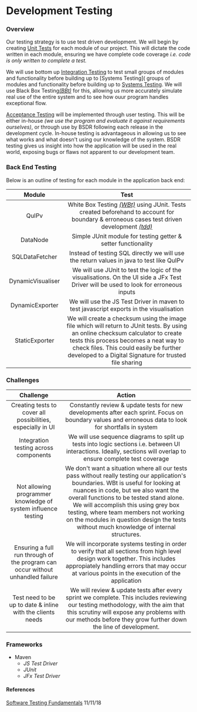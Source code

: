 Development Testing
===

### Overview

Our testing strategy is to use test driven development. We will begin by creating [Unit Tests](http://softwaretestingfundamentals.com/unit-testing/)
 for each module of our project. This will dictate the code written in each module, ensuring we have complete code coverage
 _i.e. code is only written to complete a test._ 
 
We will use bottom up [Integration Testing](http://softwaretestingfundamentals.com/integration-testing/) to test small
 groups of modules and functionality before building up to [Systems Testing]( groups of modules and functionality before building up to [Systems Testing](http://softwaretestingfundamentals.com/system-testing/).
 We will use Black Box Testing[_(BBt)_](http://softwaretestingfundamentals.com/black-box-testing/) for this, allowing us
 more accurately simulate real use of the entire system and to see how ouur program handles exceptional flow.
 
[Acceptance Testing](http://softwaretestingfundamentals.com/acceptance-testing/) will be implemented through user testing.
 This will be either in-house _(we use the program and evaluate it against requirements ourselves)_, or through use by
 BSDR following each release in the development cycle. In-house testing is advantageous in allowing us to see what works
 and what doesn't using our knowledge of the system. BSDR testing gives us insight into how the application will be used in the
 real world, exposing bugs or flaws not apparent to our development team.

### Back End Testing

Below is an outline of testing for each module in the application back end:

|Module | Test |
|:---:|:---:|
|QuIPv|White Box Testing [_(WBt)_](http://softwaretestingfundamentals.com/white-box-testing/) using JUnit. Tests created beforehand to account for boundary & erroneous cases test driven development [_(tdd)_](http://agiledata.org/essays/tdd.html)|
|DataNode|Simple JUnit module for testing getter & setter functionality|
|SQLDataFetcher|Instead of testing SQL directly we will use the return values in java to test like QuIPv|
|DynamicVisualiser|We will use JUnit to test the logic of the visualisations. On the UI side a JFx Test Driver will be used to look for erroneous inputs|
|DynamicExporter|We will use the JS Test Driver in maven to test javascript exports in the visualisation|
|StaticExporter|We will create a checksum using the image file which will return to JUnit tests. By using an online checksum calculator to create tests this process becomes a neat way to check files. This could easily be further developed to a Digital Signature for trusted file sharing|


### Challenges 

|Challenge | Action |
|:---:|:---:|
|Creating tests to cover all possibilities, especially in UI|Constantly review & update tests for new developments after each sprint. Focus on boundary values and erroneous data to look for shortfalls in system|
|Integration testing across components|We will use sequence diagrams to split up tests into logic sections i.e. between UI interactions. Ideally, sections will overlap to ensure complete test coverage|
|Not allowing programmer knowledge of system influence testing|We don't want a situation where all our tests pass without really testing our application's boundaries. WBt is useful for looking at nuances in code, but we also want the overall functions to be tested stand alone. We will accomplish this using grey box testing, where team members not working on the modules in question design the tests without much knowledge of internal structures.|
|Ensuring a full run through of the program can occur without unhandled failure|We will incorporate systems testing in order to verify that all sections from high level design work together. This includes appropiately handling errors that may occur at various points in the execution of the application|
|Test need to be up to date & inline with the clients needs|We will review & update tests after every sprint we complete. This includes reviewing our testing methodology, with the aim that this scrutiny will expose any problems with our methods before they grow further down the line of development.|

 
### Frameworks

-  Maven
    - _JS Test Driver_
    - _JUnit_
    - _JFx Test Driver_
    
#### References
[Software Testing Fundamentals](http://softwaretestingfundamentals.com) 11/11/18
